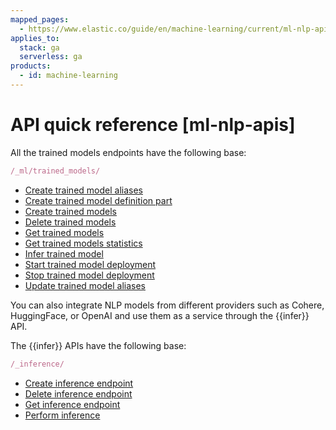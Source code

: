 ```yaml
---
mapped_pages:
  - https://www.elastic.co/guide/en/machine-learning/current/ml-nlp-apis.html
applies_to:
  stack: ga
  serverless: ga
products:
  - id: machine-learning
---
```


# API quick reference [ml-nlp-apis]

All the trained models endpoints have the following base:

```js
/_ml/trained_models/
```

* [Create trained model aliases](https://www.elastic.co/docs/api/doc/elasticsearch/operation/operation-ml-put-trained-model-alias)
* [Create trained model definition part](https://www.elastic.co/docs/api/doc/elasticsearch/operation/operation-ml-put-trained-model-definition-part)
* [Create trained models](https://www.elastic.co/docs/api/doc/elasticsearch/operation/operation-ml-put-trained-model)
* [Delete trained models](https://www.elastic.co/docs/api/doc/elasticsearch/operation/operation-ml-delete-trained-model)
* [Get trained models](https://www.elastic.co/docs/api/doc/elasticsearch/operation/operation-ml-get-trained-models)
* [Get trained models statistics](https://www.elastic.co/docs/api/doc/elasticsearch/operation/operation-ml-get-trained-models-stats)
* [Infer trained model](https://www.elastic.co/docs/api/doc/elasticsearch/operation/operation-ml-infer-trained-model)
* [Start trained model deployment](https://www.elastic.co/docs/api/doc/elasticsearch/operation/operation-ml-start-trained-model-deployment)
* [Stop trained model deployment](https://www.elastic.co/docs/api/doc/elasticsearch/operation/operation-ml-stop-trained-model-deployment)
* [Update trained model aliases](https://www.elastic.co/docs/api/doc/elasticsearch/operation/operation-ml-put-trained-model-alias)

You can also integrate NLP models from different providers such as Cohere, HuggingFace, or OpenAI and use them as a service through the {{infer}} API.

The {{infer}} APIs have the following base:

```js
/_inference/
```

* [Create inference endpoint](https://www.elastic.co/docs/api/doc/elasticsearch/operation/operation-inference-put)
* [Delete inference endpoint](https://www.elastic.co/docs/api/doc/elasticsearch/operation/operation-inference-delete)
* [Get inference endpoint](https://www.elastic.co/docs/api/doc/elasticsearch/operation/operation-inference-get)
* [Perform inference](https://www.elastic.co/docs/api/doc/elasticsearch/operation/operation-inference-inference)
